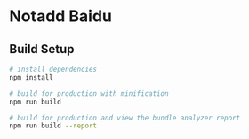 # Notadd Baidu

## Build Setup

``` bash
# install dependencies
npm install

# build for production with minification
npm run build

# build for production and view the bundle analyzer report
npm run build --report
```
